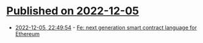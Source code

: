 # [Published on 2022-12-05](index.md)

* [2022-12-05, 22:49:54](https://news.ycombinator.com/item?id=33873028) - [Fe: next generation smart contract language for Ethereum](https://fe-lang.org/)
